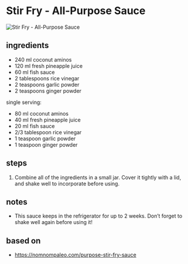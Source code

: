# Stir Fry - All-Purpose Sauce

![Stir Fry - All-Purpose Sauce](images/stir-fry-—-all-purpose-sauce.jpg)

## ingredients

- 240 ml coconut aminos
- 120 ml fresh pineapple juice
- 60 ml fish sauce
- 2 tablespoons rice vinegar
- 2 teaspoons garlic powder
- 2 teaspoons ginger powder

single serving:

- 80 ml coconut aminos
- 40 ml fresh pineapple juice
- 20 ml fish sauce
- 2/3 tablespoon rice vinegar
- 1 teaspoon garlic powder
- 1 teaspoon ginger powder

## steps

1. Combine all of the ingredients in a small jar. Cover it tightly with a lid, and shake well to incorporate before using.

## notes

- This sauce keeps in the refrigerator for up to 2 weeks. Don’t forget to shake well again before using it!

## based on

- https://nomnompaleo.com/purpose-stir-fry-sauce
